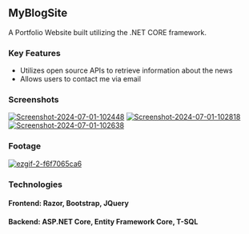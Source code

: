 ## MyBlogSite

A Portfolio Website built utilizing the .NET CORE framework.

### Key Features
- Utilizes open source APIs to retrieve information about the news
- Allows users to contact me via email

### Screenshots

<a href='https://postimg.cc/v46rxvVM' target='_blank'><img src='https://i.postimg.cc/v46rxvVM/Screenshot-2024-07-01-102448.png' border='0' alt='Screenshot-2024-07-01-102448'/></a>
<a href='https://postimg.cc/PL5dFSQn' target='_blank'><img src='https://i.postimg.cc/PL5dFSQn/Screenshot-2024-07-01-102818.png' border='0' alt='Screenshot-2024-07-01-102818'/></a>
<a href='https://postimg.cc/K4zJvBJc' target='_blank'><img src='https://i.postimg.cc/K4zJvBJc/Screenshot-2024-07-01-102638.png' border='0' alt='Screenshot-2024-07-01-102638'/></a>

### Footage

<a href='https://postimg.cc/qtF3dzhy' target='_blank'><img src='https://i.postimg.cc/qtF3dzhy/ezgif-2-f6f7065ca6.gif' border='0' alt='ezgif-2-f6f7065ca6'/></a>

### Technologies
#### Frontend: Razor, Bootstrap, JQuery
#### Backend: ASP.NET Core, Entity Framework Core, T-SQL
